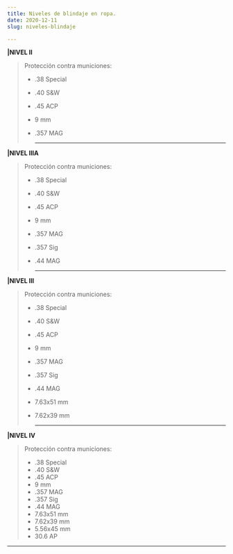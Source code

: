 ```yaml
---
title: Niveles de blindaje en ropa.
date: 2020-12-11
slug: niveles-blindaje

---
```

**|NIVEL II**

> Protección contra municiones:
>
> * .38 Special
> * .40 S&W
> * .45 ACP
> * 9 mm
> * .357 MAG
>
>   ***

**|NIVEL IIIA**

> Protección contra municiones:
>
> * .38 Special
> * .40 S&W
> * .45 ACP
> * 9 mm
> * .357 MAG
> * .357 Sig
> * .44 MAG
>
>   ***

**|NIVEL III**

> Protección contra municiones:
>
> * .38 Special
> * .40 S&W
> * .45 ACP
> * 9 mm
> * .357 MAG
> * .357 Sig
> * .44 MAG
> * 7.63x51 mm
> * 7.62x39 mm
>
>   ***

**|NIVEL IV**

> Protección contra municiones:
>
> * .38 Special
> * .40 S&W
> * .45 ACP
> * 9 mm
> * .357 MAG
> * .357 Sig
> * .44 MAG
> * 7.63x51 mm
> * 7.62x39 mm
> * 5.56x45 mm
> * 30.6 AP

***